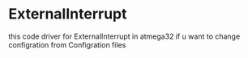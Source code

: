 # ExternalInterrupt
this code driver for ExternalInterrupt in atmega32 if u want to change configration from Configration files
